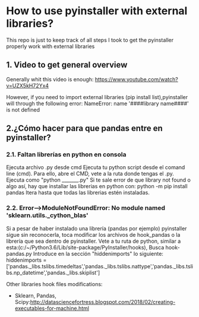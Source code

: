 # How to use pyinstaller with external libraries?
This repo is just to keep track of all steps I took to get the pyinstaller properly work with external libraries

## 1. Video to get general overview
Generally whit this video is enough:
https://www.youtube.com/watch?v=UZX5kH72Yx4

However, if you need to import external libraries (pip install list),pyinstaller will through the following error:
NameError: name '####library name####' is not defined

## 2.¿Cómo hacer para que pandas entre en pyinstaller?
### 2.1. Faltan librerías en python en consola
  Ejecuta archivo .py desde cmd
    Ejecuta tu python script desde el comand line (cmd).
    Para ello, abre el CMD, vete a la ruta donde tengas el .py. Ejecuta como "python _______.py"
    Si te sale error de que library not found o algo así, hay que installar las librerias en python con: python -m pip install pandas
    Itera hasta que todas las librerias estén instaladas.
    
### 2.2. Error-->ModuleNotFoundError: No module named 'sklearn.utils._cython_blas'
Si a pesar de haber instalado una librería (pandas por ejemplo) pyinstaller sigue sin reconocerla, toca modificar los archivos de hook_pandas o la librería que sea dentro de pyinstaller.
Vete a tu ruta de python, similar a esta:(c:/~/Python3.6/Lib/site-package/PyInstaller/hooks),
Busca hook-pandas.py
Introduce en la sección "hiddenimports" lo siguiente: 
hiddenimports = ['pandas._libs.tslibs.timedeltas','pandas._libs.tslibs.nattype','pandas._libs.tslibs.np_datetime','pandas._libs.skiplist']

Other libraries hook files modifications:
* Sklearn, Pandas, Scipy:http://datasciencefortress.blogspot.com/2018/02/creating-executables-for-machine.html
## 
